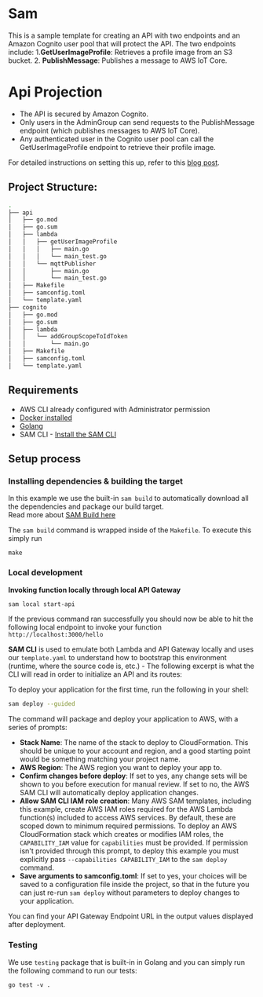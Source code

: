# Sam
This is a sample template for creating an API with two endpoints and an Amazon Cognito user pool that will protect the API. The two endpoints include:
1.**GetUserImageProfile**: Retrieves a profile image from an S3 bucket.
2. **PublishMessage**: Publishes a message to AWS IoT Core.

# Api Projection
- The API is secured by Amazon Cognito.
- Only users in the AdminGroup can send requests to the PublishMessage endpoint (which publishes messages to AWS IoT Core).
- Any authenticated user in the Cognito user pool can call the GetUserImageProfile endpoint to retrieve their profile image.

For detailed instructions on setting this up, refer to this [blog post](https://flgado.github.io/blog/).

## Project Structure:
```bash
.
├── api 
│   ├── go.mod
│   ├── go.sum
│   ├── lambda
│   │   ├── getUserImageProfile
│   │   │   ├── main.go
│   │   │   └── main_test.go
│   │   └── mqttPublisher
│   │       ├── main.go
│   │       └── main_test.go
│   ├── Makefile
│   ├── samconfig.toml
│   └── template.yaml
├── cognito
│   ├── go.mod
│   ├── go.sum
│   ├── lambda
│   │   └── addGroupScopeToIdToken
│   │       └── main.go
│   ├── Makefile
│   ├── samconfig.toml
│   └── template.yaml
```

## Requirements

* AWS CLI already configured with Administrator permission
* [Docker installed](https://www.docker.com/community-edition)
* [Golang](https://golang.org)
* SAM CLI - [Install the SAM CLI](https://docs.aws.amazon.com/serverless-application-model/latest/developerguide/serverless-sam-cli-install.html)

## Setup process

### Installing dependencies & building the target 

In this example we use the built-in `sam build` to automatically download all the dependencies and package our build target.   
Read more about [SAM Build here](https://docs.aws.amazon.com/serverless-application-model/latest/developerguide/sam-cli-command-reference-sam-build.html) 

The `sam build` command is wrapped inside of the `Makefile`. To execute this simply run
 
```shell
make
```

### Local development

**Invoking function locally through local API Gateway**

```bash
sam local start-api
```

If the previous command ran successfully you should now be able to hit the following local endpoint to invoke your function `http://localhost:3000/hello`

**SAM CLI** is used to emulate both Lambda and API Gateway locally and uses our `template.yaml` to understand how to bootstrap this environment (runtime, where the source code is, etc.) - The following excerpt is what the CLI will read in order to initialize an API and its routes:


To deploy your application for the first time, run the following in your shell:

```bash
sam deploy --guided
```

The command will package and deploy your application to AWS, with a series of prompts:

* **Stack Name**: The name of the stack to deploy to CloudFormation. This should be unique to your account and region, and a good starting point would be something matching your project name.
* **AWS Region**: The AWS region you want to deploy your app to.
* **Confirm changes before deploy**: If set to yes, any change sets will be shown to you before execution for manual review. If set to no, the AWS SAM CLI will automatically deploy application changes.
* **Allow SAM CLI IAM role creation**: Many AWS SAM templates, including this example, create AWS IAM roles required for the AWS Lambda function(s) included to access AWS services. By default, these are scoped down to minimum required permissions. To deploy an AWS CloudFormation stack which creates or modifies IAM roles, the `CAPABILITY_IAM` value for `capabilities` must be provided. If permission isn't provided through this prompt, to deploy this example you must explicitly pass `--capabilities CAPABILITY_IAM` to the `sam deploy` command.
* **Save arguments to samconfig.toml**: If set to yes, your choices will be saved to a configuration file inside the project, so that in the future you can just re-run `sam deploy` without parameters to deploy changes to your application.

You can find your API Gateway Endpoint URL in the output values displayed after deployment.

### Testing

We use `testing` package that is built-in in Golang and you can simply run the following command to run our tests:

```shell
go test -v .
```



